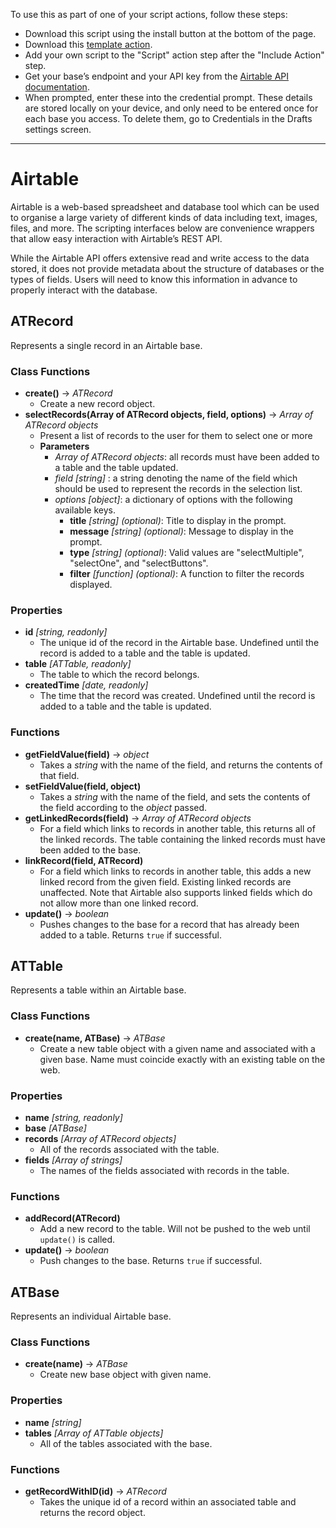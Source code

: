 To use this as part of one of your script actions, follow these steps:
- Download this script using the install button at the bottom of the page.
- Download this [template action](https://actions.getdrafts.com/a/1Nc).
- Add your own script to the "Script" action step after the "Include Action" step.
- Get your base’s endpoint and your API key from the [Airtable API documentation](https://airtable.com/api).
- When prompted, enter these into the credential prompt. These details are stored locally on your device, and only need to be entered once for each base you access. To delete them, go to Credentials in the Drafts settings screen.

---

# Airtable

Airtable is a web-based spreadsheet and database tool which can be used to organise a large variety of different kinds of data including text, images, files, and more. The scripting interfaces below are convenience wrappers that allow easy interaction with Airtable’s REST API.

While the Airtable API offers extensive read and write access to the data stored, it does not provide metadata about the structure of databases or the types of fields. Users will need to know this information in advance to properly interact with the database.

## ATRecord
Represents a single record in an Airtable base.

### Class Functions
- **create()** -> _ATRecord_
	- Create a new record object.
- **selectRecords(Array of ATRecord objects, field, options)** -> _Array of ATRecord objects_
	- Present a list of records to the user for them to select one or more
	- **Parameters**
		- _Array of ATRecord objects_: all records must have been added to a table and the table updated.
		- _field [string]_ : a string denoting the name of the field which should be used to represent the records in the selection list.
		- _options [object]_: a dictionary of options with the following available keys.
			- **title** _[string]_ _(optional)_: Title to display in the prompt.
			- **message** _[string]_ _(optional)_: Message to display in the prompt.
			- **type** _[string]_ _(optional)_: Valid values are "selectMultiple", "selectOne", and "selectButtons".
			- **filter** _[function]_ _(optional)_: A function to filter the records displayed.

### Properties
- **id** _[string, readonly]_
	- The unique id of the record in the Airtable base. Undefined until the record is added to a table and the table is updated.
- **table** _[ATTable, readonly]_
	- The table to which the record belongs.
- **createdTime** _[date, readonly]_
	- The time that the record was created. Undefined until the record is added to a table and the table is updated.

### Functions
- **getFieldValue(field)** -> _object_
	- Takes a _string_ with the name of the field, and returns the contents of that field.
- **setFieldValue(field, object)**
	- Takes a _string_ with the name of the field, and sets the contents of the field according to the _object_ passed.
- **getLinkedRecords(field)** -> _Array of ATRecord objects_
	- For a field which links to records in another table, this returns all of the linked records. The table containing the linked records must have been added to the base.
- **linkRecord(field, ATRecord)**
	- For a field which links to records in another table, this adds a new linked record from the given field. Existing linked records are unaffected. Note that Airtable also supports linked fields which do not allow more than one linked record.
- **update()** -> _boolean_
	- Pushes changes to the base for a record that has already been added to a table. Returns `true` if successful. 

## ATTable
Represents a table within an Airtable base.

### Class Functions
- **create(name, ATBase)** -> _ATBase_
	- Create a new table object with a given name and associated with a given base. Name must coincide exactly with an existing table on the web.

### Properties
- **name** _[string, readonly]_
- **base** _[ATBase]_
- **records** _[Array of ATRecord objects]_
	- All of the records associated with the table.
- **fields** _[Array of strings]_
	- The names of the fields associated with records in the table.

### Functions
- **addRecord(ATRecord)**
	- Add a new record to the table. Will not be pushed to the web until `update()` is called.
- **update()** -> _boolean_
	- Push changes to the base. Returns `true` if successful. 

## ATBase
Represents an individual Airtable base.

### Class Functions
- **create(name)** -> _ATBase_
	- Create new base object with given name.

### Properties
- **name** _[string]_
- **tables** _[Array of ATTable objects]_
	- All of the tables associated with the base. 

### Functions
- **getRecordWithID(id)** -> _ATRecord_
	- Takes the unique id of a record within an associated table and returns the record object.